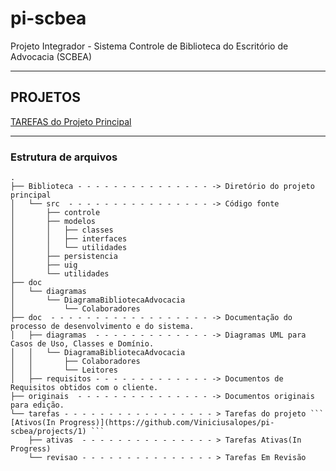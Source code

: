 # pi-scbea

Projeto Integrador - Sistema Controle de Biblioteca do Escritório de Advocacia (SCBEA)

--- 

## PROJETOS
[TAREFAS do Projeto Principal](https://github.com/Viniciusalopes/pi-scbea/projects/1)

---

### Estrutura de arquivos
```
.
├── Biblioteca - - - - - - - - - - - - - - - -> Diretório do projeto principal
│   └── src  - - - - - - - - - - - - - - - - -> Código fonte
│       ├── controle
│       ├── modelos
│       │   ├── classes
│       │   ├── interfaces
│       │   └── utilidades
│       ├── persistencia
│       ├── uig
│       └── utilidades
├── doc
│   └── diagramas
│       └── DiagramaBibliotecaAdvocacia
│           └── Colaboradores
├── doc  - - - - - - - - - - - - - - - - - - -> Documentação do processo de desenvolvimento e do sistema.
│   ├── diagramas  - - - - - - - - - - - - - -> Diagramas UML para Casos de Uso, Classes e Domínio.
│   │   └── DiagramaBibliotecaAdvocacia
│   │       ├── Colaboradores
│   │       └── Leitores
│   ├── requisitos - - - - - - - - - - - - - -> Documentos de Requisitos obtidos com o cliente.
├── originais  - - - - - - - - - - - - - - - -> Documentos originais para edição.
└── tarefas - - - - - - - - - - - - - - - - - > Tarefas do projeto ``` [Ativos(In Progress)](https://github.com/Viniciusalopes/pi-scbea/projects/1) ```
    ├── ativas  - - - - - - - - - - - - - - - > Tarefas Ativas(In Progress)
    └── revisao - - - - - - - - - - - - - - - > Tarefas Em Revisão
```
